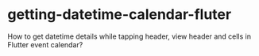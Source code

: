 # getting-datetime-calendar-fluter
How to get datetime details while tapping header, view header and cells in Flutter event calendar?
